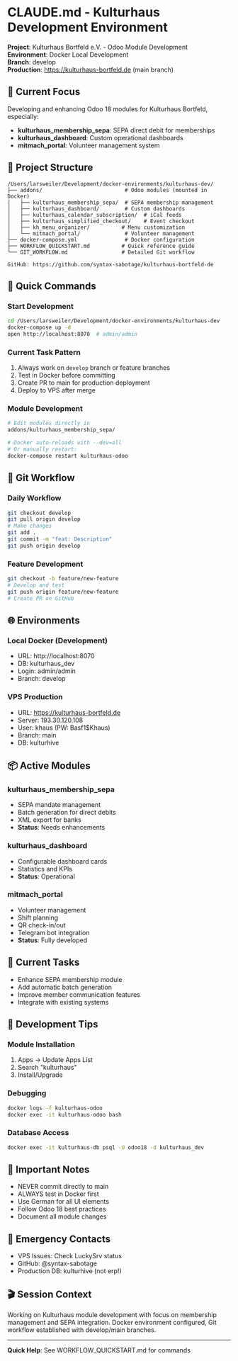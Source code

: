 # CLAUDE.md - Kulturhaus Development Environment

**Project**: Kulturhaus Bortfeld e.V. - Odoo Module Development  
**Environment**: Docker Local Development  
**Branch**: develop  
**Production**: https://kulturhaus-bortfeld.de (main branch)

## 🎯 Current Focus
Developing and enhancing Odoo 18 modules for Kulturhaus Bortfeld, especially:
- **kulturhaus_membership_sepa**: SEPA direct debit for memberships
- **kulturhaus_dashboard**: Custom operational dashboards
- **mitmach_portal**: Volunteer management system

## 📁 Project Structure
```
/Users/larsweiler/Development/docker-environments/kulturhaus-dev/
├── addons/                          # Odoo modules (mounted in Docker)
│   ├── kulturhaus_membership_sepa/  # SEPA membership management
│   ├── kulturhaus_dashboard/        # Custom dashboards
│   ├── kulturhaus_calendar_subscription/  # iCal feeds
│   ├── kulturhaus_simplified_checkout/    # Event checkout
│   ├── kh_menu_organizer/          # Menu customization
│   └── mitmach_portal/              # Volunteer management
├── docker-compose.yml               # Docker configuration
├── WORKFLOW_QUICKSTART.md          # Quick reference guide
└── GIT_WORKFLOW.md                 # Detailed Git workflow

GitHub: https://github.com/syntax-sabotage/kulturhaus-bortfeld-de
```

## 🚀 Quick Commands

### Start Development
```bash
cd /Users/larsweiler/Development/docker-environments/kulturhaus-dev
docker-compose up -d
open http://localhost:8070  # admin/admin
```

### Current Task Pattern
1. Always work on `develop` branch or feature branches
2. Test in Docker before committing
3. Create PR to main for production deployment
4. Deploy to VPS after merge

### Module Development
```bash
# Edit modules directly in
addons/kulturhaus_membership_sepa/

# Docker auto-reloads with --dev=all
# Or manually restart:
docker-compose restart kulturhaus-odoo
```

## 🔄 Git Workflow

### Daily Workflow
```bash
git checkout develop
git pull origin develop
# Make changes
git add .
git commit -m "feat: Description"
git push origin develop
```

### Feature Development
```bash
git checkout -b feature/new-feature
# Develop and test
git push origin feature/new-feature
# Create PR on GitHub
```

## 🌐 Environments

### Local Docker (Development)
- URL: http://localhost:8070
- DB: kulturhaus_dev
- Login: admin/admin
- Branch: develop

### VPS Production
- URL: https://kulturhaus-bortfeld.de
- Server: 193.30.120.108
- User: khaus (PW: Basf1$Khaus)
- Branch: main
- DB: kulturhive

## 📦 Active Modules

### kulturhaus_membership_sepa
- SEPA mandate management
- Batch generation for direct debits
- XML export for banks
- **Status**: Needs enhancements

### kulturhaus_dashboard
- Configurable dashboard cards
- Statistics and KPIs
- **Status**: Operational

### mitmach_portal
- Volunteer management
- Shift planning
- QR check-in/out
- Telegram bot integration
- **Status**: Fully developed

## 🎯 Current Tasks
- Enhance SEPA membership module
- Add automatic batch generation
- Improve member communication features
- Integrate with existing systems

## 🔧 Development Tips

### Module Installation
1. Apps → Update Apps List
2. Search "kulturhaus"
3. Install/Upgrade

### Debugging
```bash
docker logs -f kulturhaus-odoo
docker exec -it kulturhaus-odoo bash
```

### Database Access
```bash
docker exec -it kulturhaus-db psql -U odoo18 -d kulturhaus_dev
```

## 📝 Important Notes
- NEVER commit directly to main
- ALWAYS test in Docker first
- Use German for all UI elements
- Follow Odoo 18 best practices
- Document all module changes

## 🚨 Emergency Contacts
- VPS Issues: Check LuckySrv status
- GitHub: @syntax-sabotage
- Production DB: kulturhive (not erp!)

## 🎬 Session Context
Working on Kulturhaus module development with focus on membership management and SEPA integration. Docker environment configured, Git workflow established with develop/main branches.

---
**Quick Help**: See WORKFLOW_QUICKSTART.md for commands